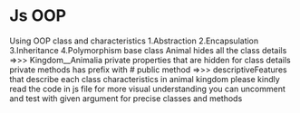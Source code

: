 # Js OOP
Using OOP class and characteristics
1.Abstraction
2.Encapsulation
3.Inheritance
4.Polymorphism
base class Animal hides all the class details =>>> Kingdom__Animalia
 private properties that are hidden for class details
 private methods has prefix  with #
public method =>>>   descriptiveFeatures  that describe each class  characteristics in animal kingdom
please kindly read the code in js file for more visual understanding
you can uncomment and test with given argument for  precise classes and  methods 
